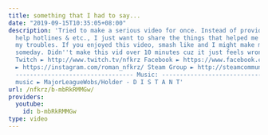 ```yaml
---
title: something that I had to say...
date: "2019-09-15T10:35:05+08:00"
description: 'Tried to make a serious video for once. Instead of providing links to
  help hotlines & etc., I just want to share the things that helped me to get over
  my troubles. If you enjoyed this video, smash like and I might make more like this
  someday. Didn''t make this vid over 10 minutes cuz it just feels wrong lol. ---------------------------------
  Twitch ► http://www.twitch.tv/nfkrz Facebook ► https://www.facebook.com/NFKRZ1 Instagram
  ► https://instagram.com/roman_nfkrz/ Steam Group ► http://steamcommunity.com/groups/nfkrzgroup
  --------------------------------- Music: --------------------------------- Outro
  music ► MajorLeagueWobs/Holder - D I S T A N T'
url: /nfkrz/b-mbRkRMMGw/
providers:
  youtube:
    id: b-mbRkRMMGw
type: video
---
```

